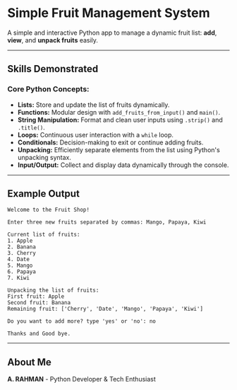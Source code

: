 # Simple Fruit Management System

A simple and interactive Python app to manage a dynamic fruit list: **add**, **view**, and **unpack fruits** easily.

---

## Skills Demonstrated

### **Core Python Concepts:**
- **Lists:** Store and update the list of fruits dynamically.
- **Functions:** Modular design with `add_fruits_from_input()` and `main()`.
- **String Manipulation:** Format and clean user inputs using `.strip()` and `.title()`.
- **Loops:** Continuous user interaction with a `while` loop.
- **Conditionals:** Decision-making to exit or continue adding fruits.
- **Unpacking:** Efficiently separate elements from the list using Python's unpacking syntax.
- **Input/Output:** Collect and display data dynamically through the console.

---

## Example Output
```
Welcome to the Fruit Shop!

Enter three new fruits separated by commas: Mango, Papaya, Kiwi

Current list of fruits:
1. Apple
2. Banana
3. Cherry
4. Date
5. Mango
6. Papaya
7. Kiwi

Unpacking the list of fruits:
First fruit: Apple
Second fruit: Banana
Remaining fruit: ['Cherry', 'Date', 'Mango', 'Papaya', 'Kiwi']

Do you want to add more? type 'yes' or 'no': no

Thanks and Good bye.
```

---

## About Me
**A. RAHMAN** - Python Developer & Tech Enthusiast

